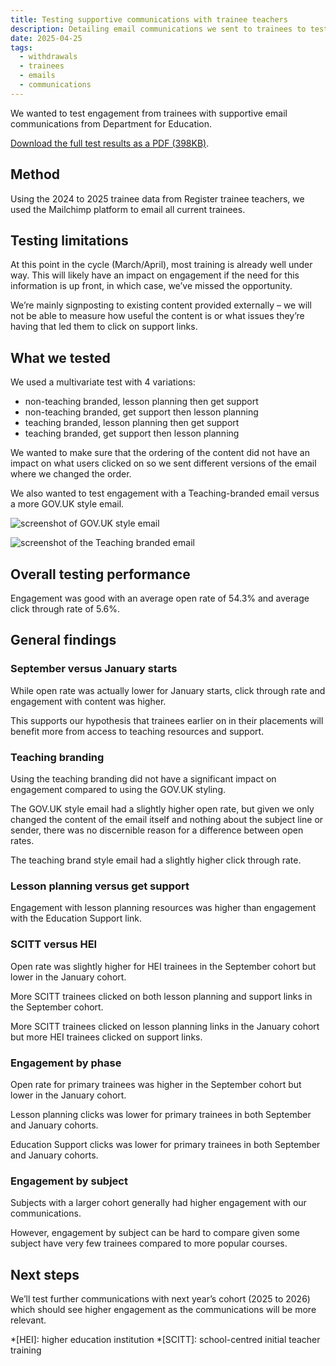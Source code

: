 ```yaml
---
title: Testing supportive communications with trainee teachers
description: Detailing email communications we sent to trainees to test their engagement with supportive content from Department for Education
date: 2025-04-25
tags:
  - withdrawals
  - trainees
  - emails
  - communications
---
```


We wanted to test engagement from trainees with supportive email communications from Department for Education.

[Download the full test results as a PDF (398KB)](comms-testing-results.pdf).

## Method

Using the 2024 to 2025 trainee data from Register trainee teachers, we used the Mailchimp platform to email all current trainees.

## Testing limitations

At this point in the cycle (March/April), most training is already well under way. This will likely have an impact on engagement if the need for this information is up front, in which case, we’ve missed the opportunity.​

We’re mainly signposting to existing content provided externally – we will not be able to measure how useful the content is or what issues they’re having that led them to click on support links.

## What we tested

We used a multivariate test with 4 variations:

- non-teaching branded, lesson planning then get support
- non-teaching branded, get support then lesson planning​
- teaching branded, lesson planning then get support​
- teaching branded, get support then lesson planning

We wanted to make sure that the ordering of the content did not have an impact on what users clicked on so we sent different versions of the email where we changed the order.

We also wanted to test engagement with a Teaching-branded email versus a more GOV.UK style email.

![screenshot of GOV.UK style email](govuk-style-email.png "Screenshot of the GOV.UK style email")

![screenshot of the Teaching branded email](teaching-branded-email.png "Screenshot of the Get Into Teaching branded email")

## Overall testing performance

Engagement was good with an average open rate of 54.3% and average click through rate of 5.6%.

## General findings

### September versus January starts

While open rate was actually lower for January starts, click through rate and
engagement with content was higher.​

This supports our hypothesis that trainees earlier on in their placements will benefit more from access to teaching resources and support.

### Teaching branding

Using the teaching branding did not have a significant impact on engagement compared to using the GOV.UK styling.​

The GOV.UK style email had a slightly higher open rate, but given we only changed the content of the email itself and nothing about the subject line or sender, there was no discernible reason for a difference between open rates.​

The teaching brand style email had a slightly higher click through rate.

### Lesson planning versus get support

Engagement with lesson planning resources was higher than engagement with the Education Support link.

### SCITT versus HEI

Open rate was slightly higher for HEI trainees in the September cohort but lower in the January cohort.

More SCITT trainees clicked on both lesson planning and support links in the September cohort.

More SCITT trainees clicked on lesson planning links in the January cohort but more HEI trainees clicked on support links.

### Engagement by phase

Open rate for primary trainees was higher in the September cohort but lower in the January cohort.

Lesson planning clicks was lower for primary trainees in both September and January cohorts.

Education Support clicks was lower for primary trainees in both September and January cohorts.

### Engagement by subject

Subjects with a larger cohort generally had higher engagement with our communications.

However, engagement by subject can be hard to compare given some subject have very few trainees compared to more popular courses.

## Next steps

We’ll test further communications with next year’s cohort (2025 to 2026) which should see higher engagement as the communications will be more relevant.

*[HEI]: higher education institution
*[SCITT]: school-centred initial teacher training
